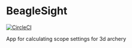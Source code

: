 BeagleSight
===========

[![CircleCI](https://circleci.com/gh/cameroncros/BeagleSight/tree/master.svg?style=svg)](https://circleci.com/gh/cameroncros/BeagleSight/tree/master)

App for calculating scope settings for 3d archery
